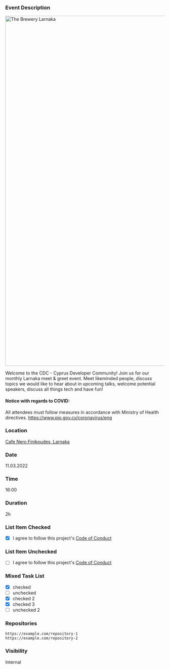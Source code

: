 ### Event Description

<img width="1107" alt="The Brewery Larnaka" src="https://user-images.githubusercontent.com/3581331/162574191-3c023b32-34d9-4035-90bf-7297cdccaf06.png">

Welcome to the CDC - Cyprus Developer Community! Join us for our monthly Larnaka
meet & greet event. Meet likeminded people, discuss topics we would like to hear
about in upcoming talks, welcome potential speakers, discuss all things tech and
have fun!

#### Notice with regards to COVID:

All attendees must follow measures in accordance with Ministry of Health
directives. https://www.pio.gov.cy/coronavirus/eng

### Location

[Cafe Nero Finikoudes, Larnaka](https://goo.gl/maps/Bzjxdeat3BSdsUSVA)

### Date

11.03.2022

### Time

16:00

### Duration

2h

### List Item Checked

- [x] I agree to follow this project's
      [Code of Conduct](https://berlincodeofconduct.org)

### List Item Unchecked

- [ ] I agree to follow this project's
      [Code of Conduct](https://berlincodeofconduct.org)

### Mixed Task List

- [x] checked
- [ ] unchecked
- [x] checked 2
- [x] checked 3
- [ ] unchecked 2

### Repositories

```csv
https://example.com/repository-1
https://example.com/repository-2
```

### Visibility

Internal
